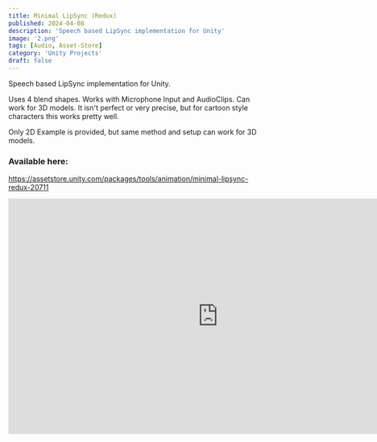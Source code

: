 ```yaml
---
title: Minimal LipSync (Redux)
published: 2024-04-08
description: 'Speech based LipSync implementation for Unity'
image: '2.png'
tags: [Audio, Asset-Store]
category: 'Unity Projects'
draft: false 
---
```

Speech based LipSync implementation for Unity.

Uses 4 blend shapes. Works with Microphone Input and AudioClips. Can work for 3D models. It isn't perfect or very precise, but for cartoon style characters this works pretty well.

Only 2D Example is provided, but same method and setup can work for 3D models.

### Available here:
https://assetstore.unity.com/packages/tools/animation/minimal-lipsync-redux-20711


<iframe width="832" height="468" src="https://www.youtube.com/embed/JByPoTMODTc" title="Minimal Lipsync (Unity 2021.1.16f1)" frameborder="0" allow="accelerometer; autoplay; clipboard-write; encrypted-media; gyroscope; picture-in-picture; web-share" allowfullscreen></iframe>